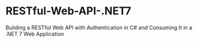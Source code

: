 # RESTful-Web-API-.NET7
Building a RESTful Web API with Authentication in C# and Consuming It in a .NET 7 Web Application
